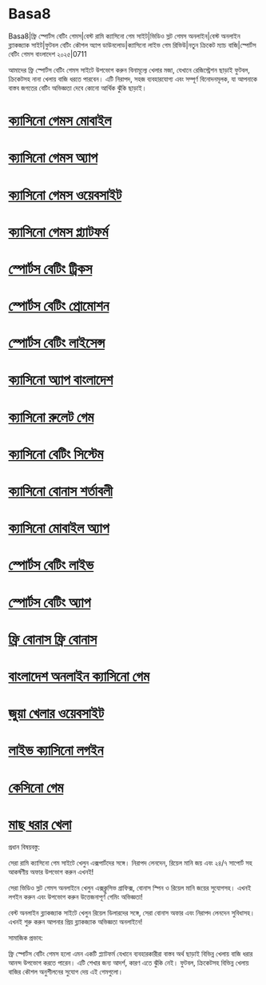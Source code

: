 # Basa8

Basa8|ফ্রি স্পোর্টস বেটিং গেমস|বেস্ট রামি ক্যাসিনো গেম সাইট|ভিডিও স্লট গেমস অনলাইন|বেস্ট অনলাইন ব্ল্যাকজ্যাক সাইট|ফুটবল বেটিং কৌশল অ্যাপ ডাউনলোড|ক্যাসিনো লাইভ গেম রিভিউ|নতুন ক্রিকেট ম্যাচ বাজি|স্পোর্টস বেটিং গেমস বাংলাদেশ ২০২৫|0711

আমাদের ফ্রি স্পোর্টস বেটিং গেমস সাইটে উপভোগ করুন বিনামূল্যে খেলার মজা, যেখানে রেজিস্ট্রেশন ছাড়াই ফুটবল, ক্রিকেটসহ নানা খেলায় বাজি ধরতে পারবেন। এটি নিরাপদ, সহজ ব্যবহারযোগ্য এবং সম্পূর্ণ বিনোদনমূলক, যা আপনাকে বাস্তব জগতের বেটিং অভিজ্ঞতা দেবে কোনো আর্থিক ঝুঁকি ছাড়াই।

#  <a href="https://basa8pro.com/">ক্যাসিনো গেমস মোবাইল</a>

#  <a href="https://basa8pro.net/">ক্যাসিনো গেমস অ্যাপ</a>

#  <a href="https://basa8vip.net/">ক্যাসিনো গেমস ওয়েবসাইট</a>

#  <a href="https://basa8us.net/">ক্যাসিনো গেমস প্ল্যাটফর্ম</a>

#  <a href="https://basa8live.com/">স্পোর্টস বেটিং ট্রিকস</a>

#  <a href="https://basa8live.net/">স্পোর্টস বেটিং প্রোমোশন</a>

#  <a href="https://basa8uk.com/">স্পোর্টস বেটিং লাইসেন্স</a>

#  <a href="https://basa8uk.net/">ক্যাসিনো অ্যাপ বাংলাদেশ</a>

#  <a href="https://basa8live.com/">ক্যাসিনো রুলেট গেম</a>

#  <a href="https://basa8live.net/">ক্যাসিনো বেটিং সিস্টেম</a>

#  <a href="https://basa8uk.com/">ক্যাসিনো বোনাস শর্তাবলী</a>

#  <a href="https://basa8uk.net/">ক্যাসিনো মোবাইল অ্যাপ</a>

#  <a href="https://basa8hub.com/">স্পোর্টস বেটিং লাইভ</a>

#  <a href="https://basa8hub.net/">স্পোর্টস বেটিং অ্যাপ</a>

#  <a href="https://basa8sx.net/">ফ্রি বোনাস ফ্রি বোনাস</a>

#  <a href="https://basa8wap.net/">বাংলাদেশ অনলাইন ক্যাসিনো গেম</a>

#  <a href="https://basa8wap.com/">জুয়া খেলার ওয়েবসাইট</a>

#  <a href="https://basa8now.com/">লাইভ ক্যাসিনো লগইন</a>

#  <a href="https://basa8now.net/">কেসিনো গেম</a>

#  <a href="https://basa8pro.com/">মাছ ধরার খেলা</a>

প্রধান বিষয়বস্তু:

সেরা রামি ক্যাসিনো গেম সাইটে খেলুন এক্সপার্টদের সঙ্গে। নিরাপদ লেনদেন, রিয়েল মানি জয় এবং ২৪/৭ সাপোর্ট সহ আকর্ষণীয় অফার উপভোগ করুন এখনই!

সেরা ভিডিও স্লট গেমস অনলাইনে খেলুন এক্সক্লুসিভ গ্রাফিক্স, বোনাস স্পিন ও রিয়েল মানি জয়ের সুযোগসহ। এখনই লগইন করুন এবং উপভোগ করুন উত্তেজনাপূর্ণ গেমিং অভিজ্ঞতা!

বেস্ট অনলাইন ব্ল্যাকজ্যাক সাইটে খেলুন রিয়েল ডিলারদের সঙ্গে, সেরা বোনাস অফার এবং নিরাপদ লেনদেন সুবিধাসহ। এখনই শুরু করুন আপনার প্রিয় ব্ল্যাকজ্যাক অভিজ্ঞতা অনলাইনে!

সামাজিক প্রভাব:

ফ্রি স্পোর্টস বেটিং গেমস হলো এমন একটি প্ল্যাটফর্ম যেখানে ব্যবহারকারীরা বাস্তব অর্থ ছাড়াই বিভিন্ন খেলায় বাজি ধরার আনন্দ উপভোগ করতে পারেন। এটি শেখার জন্য আদর্শ, কারণ এতে ঝুঁকি নেই। ফুটবল, ক্রিকেটসহ বিভিন্ন খেলায় বাজির কৌশল অনুশীলনের সুযোগ দেয় এই গেমগুলো।
